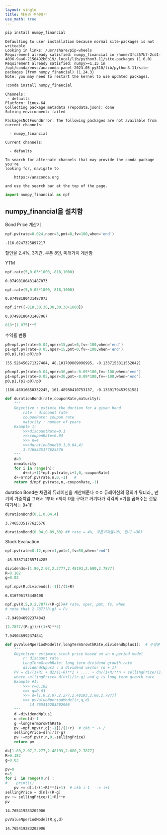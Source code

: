 ```yaml
---
layout: single
title: 채권과 주식평가
use_math: true
---
```


```python
pip install numpy_financial
```

    Defaulting to user installation because normal site-packages is not writeable
    Looking in links: /usr/share/pip-wheels
    Requirement already satisfied: numpy_financial in /home/3fc357b7-2cd1-4096-9aa6-2150492b0b19/.local/lib/python3.11/site-packages (1.0.0)
    Requirement already satisfied: numpy>=1.15 in /opt/conda/envs/anaconda-panel-2023.05-py310/lib/python3.11/site-packages (from numpy_financial) (1.24.3)
    Note: you may need to restart the kernel to use updated packages.



```python
!conda install numpy_financial
```

    Channels:
     - defaults
    Platform: linux-64
    Collecting package metadata (repodata.json): done
    Solving environment: failed
    
    PackagesNotFoundError: The following packages are not available from current channels:
    
      - numpy_financial
    
    Current channels:
    
      - defaults
    
    To search for alternate channels that may provide the conda package you're
    looking for, navigate to
    
        https://anaconda.org
    
    and use the search bar at the top of the page.
    
    



```python
import numpy_financial as npf
```

## numpy_financial을 설치함

Bond Price 계산기


```python
npf.pv(rate=0.024,nper=3,pmt=8,fv=100,when='end')
```




    -116.0247325897217



할인율 2.4%, 3기간, 쿠폰 8인, 미래가치 계산함

YTM


```python
npf.rate(5,0.03*1000,-818,1000) 
```




    0.07498180431487073




```python
npf.rate(5,0.03*1000,-818,1000)
```




    0.07498180431487073




```python
npf.irr([-818,30,30,30,30,30+1000])
```




    0.07498180431487067




```python
818*(1.075)**5
```

수익률 변동


```python
p0=npf.pv(rate=0.04,nper=15,pmt=0,fv=-100,when='end')
p1=npf.pv(rate=0.05,nper=15,pmt=0,fv=-100,when='end')
p0,p1,(p1-p0)/p0
```




    (55.526450271327484, 48.101709809096995, -0.1337153811552842)




```python
p0=npf.pv(rate=0.04,nper=30,pmt=-0.09*100,fv=-100,when='end')
p1=npf.pv(rate=0.05,nper=30,pmt=-0.09*100,fv=-100,when='end')
p0,p1,(p1-p0)/p0
```




    (186.46016650332245, 161.48980410753137, -0.133917945393158)




```python
def durationBond(rate,couponRate,maturity):
    """
    Objective : estimte the durtion for a given bond
        rate : discount rate
        couponRate: coupon rate
        maturity : number of years
    Example 1: 
        >>>discountRate=0.1
        >>>couponRate=0.04
        >>> n=4
        >>>durationBond(0.1,0.04,4)
        3.7465335177625576
    """
    d=0
    n=maturity
    for i in range(n):
        d+=(i+1)*npf.pv(rate,i+1,0,-couponRate)
    d+=n*npf.pv(rate,n,0,-1)   #
    return d/npf.pv(rate,n,-couponRate,-1)
```

duration Bond는 채권의 듀레이션을 계산해준다 ㅇㅇ 듀레이션의 정의가 뭐더라,, 만기의 가중치임 그래서 1부터 n까지 D를 구하고 거기다가 각각의 n기를 곱해주는 것임 여기서는 (i+1)!


```python
durationBond(0.1,0.04,4)
```




    3.7465335177625576




```python
durationBond(0.04,0.09,30) ## rate = 4%, 쿠폰이자율=9%, 만기 =30)
```

Stock Evaluation


```python
npf.pv(rate=0.12,nper=1,pmt=1,fv=50,when='end')
```




    -45.535714285714285




```python
dividends=[1.80,2.07,2.2777,2.48193,2.680,2.7877]
R=0.182
g=0.03
```


```python
npf.npv(R,dividends[:-1])/(1+R)
```




    6.816796173448408




```python
npf.pv(R,5,0,2.7877/(R-g))## rate, nper, pmt, fv, when 
# note that 2.7877(R-g) = Fv
```




    -7.949046992374843




```python
(2.7877/(R-g))/((1+R)**5)
```




    7.949046992374841




```python
def pvValueNperiodModel(r,longTermGrowthRate,dividendNplus1):  # 수정본
    """
    Objective: estimate stock price based on an n-period model
        r: discount rate
        LongTermGrowhRate: long term dividend growth rate
        dividendsNpus1 : a dividend vector (n + 1)
    PV = d1/(1+R) + d2/(1+R)**2 + .... + dn/(1+R)**n + sellingPrice/(1+R)**n,
    where sellingPrice= d(n+1)/(r-g) and g is long term growth rate
    Example #1: 
        >>> r=0.182
        >>> g=0.03
        >>> d=[1.8,2.07,2.277,2.48193,2.68,2.7877]
        >>> pvValueNperiodModel(r,g,d)
           14.765419283202906
    """
    d =dividendNplus1
    n =len(d)-1
    g =longTermGrowthRate
    pv =npf.npv(r,d[:-1])/(1+r)  # ckb * -> /
    sellingPrice=d[n]/(r-g)
    pv +=npf.pv(r,n,0,-sellingPrice)
    return pv
```


```python
d=[1.80,2.07,2.277,2.48193,2.680,2.7877]
R=0.182
g=0.03

pv=0
n=5
for i  in range(0,n) : 
#    print(i)
    pv += d[i]/(1+R)**(i+1)  # ckb i-1  --> i+1
sellingPrice = d[n]/(R-g)
pv += sellingPrice/(1+R)**n
pv
```




    14.765419283202906




```python
pvValueNperiodModel(R,g,d)
```




    14.765419283202906

